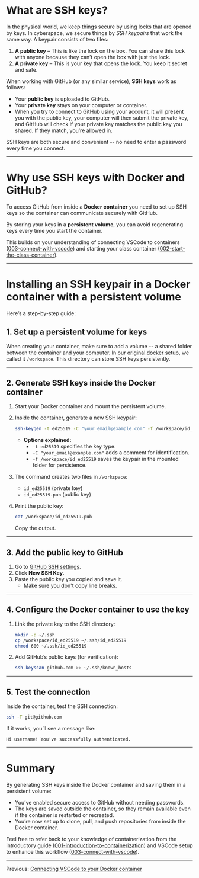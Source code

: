 # What are SSH keys?

In the physical world, we keep things secure by using locks that are opened by keys.  In cyberspace, we secure things by _SSH keypairs_ that work the same way.  A keypair consists of two files:
1. **A public key** – This is like the lock on the box. You can share this lock with anyone because they can’t open the box with just the lock.
2. **A private key** – This is your key that opens the lock. You keep it secret and safe.

When working with GitHub (or any similar service), **SSH keys** work as follows:
- Your **public key** is uploaded to GitHub.
- Your **private key** stays on your computer or container.
- When you try to connect to GitHub using your account, it will present you with the public key, your computer will then submit the private key, and GitHub will check if your private key matches the public key you shared. If they match, you’re allowed in.

SSH keys are both secure and convenient -- no need to enter a password every time you connect.

---

# Why use SSH keys with Docker and GitHub?

To access GitHub from inside a **Docker container** you need to set up SSH keys so the container can communicate securely with GitHub.

By storing your keys in a **persistent volume**, you can avoid regenerating keys every time you start the container.

This builds on your understanding of connecting VSCode to containers ([003-connect-with-vscode](003-connect-with-vscode.md)) and starting your class container ([002-start-the-class-container](002-start-the-class-container.md)).

---

# Installing an SSH keypair in a Docker container with a persistent volume

Here’s a step-by-step guide:

## 1. Set up a persistent volume for keys

When creating your container, make sure to add a volume -- a shared folder between the container and your computer.  In our [original docker setup](002-start-the-class-container.md), we called it `/workspace`. This directory can store SSH keys persistently.

---

## 2. Generate SSH keys inside the Docker container

1. Start your Docker container and mount the persistent volume.

2. Inside the container, generate a new SSH keypair:
   ```bash
   ssh-keygen -t ed25519 -C "your_email@example.com" -f /workspace/id_ed25519
   ```
   - **Options explained:**
     - `-t ed25519` specifies the key type.
     - `-C "your_email@example.com"` adds a comment for identification.
     - `-f /workspace/id_ed25519` saves the keypair in the mounted folder for persistence.

3. The command creates two files in `/workspace`:
   - `id_ed25519` (private key)
   - `id_ed25519.pub` (public key)

4. Print the public key:
   ```bash
   cat /workspace/id_ed25519.pub
   ```
   Copy the output.

---

## 3. Add the public key to GitHub

1. Go to [GitHub SSH settings](https://github.com/settings/keys).
2. Click **New SSH Key**.
3. Paste the public key you copied and save it.
    - Make sure you don't copy line breaks.

---

## 4. Configure the Docker container to use the key

1. Link the private key to the SSH directory:
   ```bash
   mkdir -p ~/.ssh
   cp /workspace/id_ed25519 ~/.ssh/id_ed25519
   chmod 600 ~/.ssh/id_ed25519
   ```

2. Add GitHub’s public keys (for verification):
   ```bash
   ssh-keyscan github.com >> ~/.ssh/known_hosts
   ```

---

## 5. Test the connection

Inside the container, test the SSH connection:
```bash
ssh -T git@github.com
```
If it works, you’ll see a message like:
```
Hi username! You've successfully authenticated.
```

---

# Summary

By generating SSH keys inside the Docker container and saving them in a persistent volume:
- You’ve enabled secure access to GitHub without needing passwords.
- The keys are saved outside the container, so they remain available even if the container is restarted or recreated.
- You’re now set up to clone, pull, and push repositories from inside the Docker container.

Feel free to refer back to your knowledge of containerization from the introductory guide ([001-introduction-to-containerization](001-introduction-to-containerization.md)) and VSCode setup to enhance this workflow ([003-connect-with-vscode](003-connect-with-vscode.md)).

---

Previous: [Connecting VSCode to your Docker container](003-connect-with-vscode.md)
